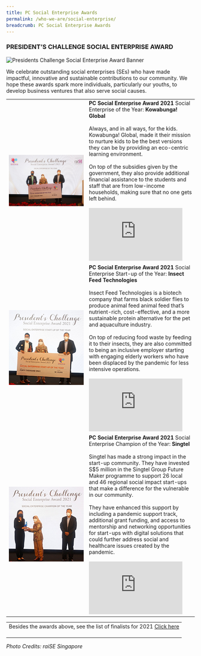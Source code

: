 ```yaml
---
title: PC Social Enterprise Awards
permalink: /who-we-are/social-enterprise/
breadcrumb: PC Social Enterprise Awards
---
```

### PRESIDENT’S CHALLENGE SOCIAL ENTERPRISE AWARD

![Presidents Challenge Social Enterprise Award Banner](/images/sea-banner_2.jpg "Presidents Challenge Social Enterprise Award Banner")

We celebrate outstanding social enterprises (SEs) who have made impactful, innovative and sustainable contributions to our community.
We hope these awards spark more individuals, particularly our youths, to develop business ventures that also serve social causes.

 
<table cellspacing="10px" cellpadding="10px" width="100%">
<tbody><tr><td width="200px" id="tag1"> 
<img style="width:200px" alt="Kowabunga! Global" src="/images/SE-of-the-Year.jpg"></td>
<td>
<b>PC Social Enterprise Award 2021 </b>
	Social Enterprise of the Year: <b> Kowabunga! Global </b><br><br>
Always, and in all ways, for the kids. Kowabunga! Global, made it their mission to nurture kids to be the best versions they can be by providing an eco-centric learning environment. <br> <br>On top of the subsidies given by the government, they also provide additional financial assistance to the students and staff that are from low-income households, making sure that no one gets left behind. <br><br>
<iframe allowfullscreen="" allow="accelerometer; autoplay; clipboard-write; encrypted-media; gyroscope; picture-in-picture" frameborder="0" title="YouTube video player" src="https://www.youtube.com/embed/a8MXPbJESwg" height="141" width="250"></iframe></td></tr>
	
<tr><td width="200px" id="tag2"> <img style="width:200px" alt="Insect Feed Technologies" src="/images/SE-Start-up-of-the-Year-Insect.jpg"> </td>
<td><b>PC Social Enterprise Award 2021 </b>
Social Enterprise Start-up of the Year: <b> Insect Feed Technologies</b>
<br><br>Insect Feed Technologies is a biotech company that farms black soldier flies to produce animal feed animal feed that’s nutrient-rich, cost-effective, and a more sustainable protein alternative for the pet and aquaculture industry. <br><br>On top of reducing food waste by feeding it to their insects, they are also committed to being an inclusive employer starting with engaging elderly workers who have been displaced by the pandemic for less intensive operations.
<br><br>
<iframe allowfullscreen="" allow="accelerometer; autoplay; clipboard-write; encrypted-media; gyroscope; picture-in-picture" frameborder="0" title="YouTube video player" src="https://www.youtube.com/embed/7C1a7NOoDRs" height="141" width="250"></iframe>
</td></tr>
	
<tr><td width="200px" id="tag3"> <img style="width:200px" src="/images/SE-Champion-of-the-Year-Singtel.jpg"> </td> 
<td><b>PC Social Enterprise Award 2021 </b>
Social Enterprise Champion of the Year: <b> Singtel</b>
<br><br>Singtel has made a strong impact in the start-up community. They have invested S$5 million in the Singtel Group Future Maker programme to support 26 local and 46 regional social impact start-ups that make a difference for the vulnerable in our community. <br><br>They have enhanced this support by including a pandemic support track, additional grant funding, and access to mentorship and networking opportunities for start-ups with digital solutions that could further address social and healthcare issues created by the pandemic. <br><br>
<iframe allowfullscreen="" allow="accelerometer; autoplay; clipboard-write; encrypted-media; gyroscope; picture-in-picture" frameborder="0" title="YouTube video player" src="https://www.youtube.com/embed/9yYJrSA5yZQ" height="141" width="250"></iframe>
</td></tr>

</tbody></table> 

<table cellspacing="10px" cellpadding="10px" width="100%"><tbody><tr><td>
 Besides the awards above, see the list of finalists for 2021 <a target="_blank" href="http://www.raise.sg/president-s-challenge-social-enterprise-award.html">Click here</a><br><br></td></tr></tbody></table> 
 
 <i>Photo Credits: *raiSE Singapore*</i>